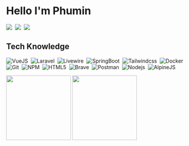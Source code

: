 # Hello I'm Phumin 
<p>
  <a href="https://www.facebook.com/c.phumin"><img src="https://img.shields.io/badge/facebook-%233B5998.svg?&style=for-the-badge&logo=facebook&logoColor=white" /></a>&nbsp;
  <a href="https://www.instagram.com/phu.minz/"><img src="https://img.shields.io/badge/instagram-%23dc2743.svg?&style=for-the-badge&logo=instagram&logoColor=white" /></a>&nbsp;
  <a href="https://www.linkedin.com/in/phumin-chumphu/"><img src="https://img.shields.io/badge/linkedin-%230077B5.svg?&style=for-the-badge&logo=linkedin&logoColor=white" /></a>&nbsp;
</p>

## Tech Knowledge 
<p>
  <img alt="VueJS" src="https://img.shields.io/badge/-Vuejs-4FC08D?style=for-the-badge&logo=Vue.js&logoColor=white" />&nbsp;
  <img alt="Laravel" src="https://img.shields.io/badge/-Laravel-FF2D20?style=for-the-badge&logo=Laravel&logoColor=white" />&nbsp;
  <img alt="Livewire" src="https://img.shields.io/badge/-Livewire-4E56A6?style=for-the-badge&logo=Livewire&logoColor=white" />&nbsp;
  <img alt="SpringBoot" src="https://img.shields.io/badge/-SpringBoot-6DB33F?style=for-the-badge&logo=SpringBoot&logoColor=white" />&nbsp;
  <img alt="Tailwindcss" src="https://img.shields.io/badge/-TailwindCss-06B6D4?style=for-the-badge&logo=tailwind-css&logoColor=white" />&nbsp;
  <img alt="Docker" src="https://img.shields.io/badge/-Docker-46a2f1?style=for-the-badge&logo=docker&logoColor=white" />&nbsp;
  <img alt="Git" src="https://img.shields.io/badge/-Git-F05032?style=for-the-badge&logo=git&logoColor=white" />&nbsp;
  <img alt="NPM" src="https://img.shields.io/badge/-NPM-CB3837?style=for-the-badge&logo=npm&logoColor=white" />&nbsp;
  <img alt="HTML5" src="https://img.shields.io/badge/-HTML5-E34F26?style=for-the-badge&logo=html5&logoColor=white" />&nbsp;
  <img alt="Brave" src="https://img.shields.io/badge/-Brave-FB542B?style=for-the-badge&logo=brave&logoColor=white" />&nbsp;
  <img alt="Postman" src="https://img.shields.io/badge/-Postman-FF6C37?style=for-the-badge&logo=postman&logoColor=white" />&nbsp;
  <img alt="Nodejs" src="https://img.shields.io/badge/-Node.js-43853d?style=for-the-badge&logo=Node.js&logoColor=white" />&nbsp;
  <img alt="AlpineJS" src="https://img.shields.io/badge/-Alpine.JS-77c1d2?style=for-the-badge&logo=Alpine.js&logoColor=white" />&nbsp;   
</p>
<p>
   <img height="175px" src="https://github-readme-stats.vercel.app/api?username=ideastation-x&show_icons=true&theme=dark&hide_border=true">
   <img height="175px" src="https://github-readme-stats.vercel.app/api/top-langs/?username=ideastation-x&langs_count=8&theme=dark&hide_border=true&layout=compact">
</p>

